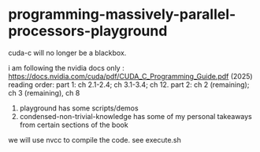 # programming-massively-parallel-processors-playground
cuda-c will no longer be a blackbox. 

i am following the nvidia docs only : https://docs.nvidia.com/cuda/pdf/CUDA_C_Programming_Guide.pdf (2025)
reading order:
part 1: ch 2.1-2.4; ch 3.1-3.4; ch 12.
part 2: ch 2 (remaining); ch 3 (remaining), ch 8

1. playground has some scripts/demos
2. condensed-non-trivial-knowledge has some of my personal takeaways from certain sections of the book

we will use nvcc to compile the code. see execute.sh
